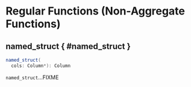 # Regular Functions (Non-Aggregate Functions)

## named_struct { #named_struct }

```scala
named_struct(
  cols: Column*): Column
```

`named_struct`...FIXME

<!---
## Review Me

[[functions]]
.(Subset of) Regular Functions
[align="center",cols="1,2",width="100%",options="header"]
|===
| Name
| Description

| <<array, array>>
|

| <<broadcast, broadcast>>
|

| <<coalesce, coalesce>>
| Gives the first non-``null`` value among the given columns or `null`.

| <<col, col>> and <<column, column>>
| Creating [Columns](Column.md)

| <<expr, expr>>
|

| <<lit, lit>>
|

| <<map, map>>
|

| <<monotonically_increasing_id, monotonically_increasing_id>>
|

| <<struct, struct>>
|

| <<typedLit, typedLit>>
|

| <<when, when>>
|
|===

=== [[broadcast]] `broadcast` Function

[source, scala]
----
broadcast[T](df: Dataset[T]): Dataset[T]
----

`broadcast` function marks the input Dataset.md[Dataset] as small enough to be used in broadcast join.

TIP: Read up on spark-sql-joins-broadcast.md[Broadcast Joins (aka Map-Side Joins)].

[source, scala]
----
val left = Seq((0, "aa"), (0, "bb")).toDF("id", "token").as[(Int, String)]
val right = Seq(("aa", 0.99), ("bb", 0.57)).toDF("token", "prob").as[(String, Double)]

scala> left.join(broadcast(right), "token").explain(extended = true)
== Parsed Logical Plan ==
'Join UsingJoin(Inner,List(token))
:- Project [_1#123 AS id#126, _2#124 AS token#127]
:  +- LocalRelation [_1#123, _2#124]
+- BroadcastHint
   +- Project [_1#136 AS token#139, _2#137 AS prob#140]
      +- LocalRelation [_1#136, _2#137]

== Analyzed Logical Plan ==
token: string, id: int, prob: double
Project [token#127, id#126, prob#140]
+- Join Inner, (token#127 = token#139)
   :- Project [_1#123 AS id#126, _2#124 AS token#127]
   :  +- LocalRelation [_1#123, _2#124]
   +- BroadcastHint
      +- Project [_1#136 AS token#139, _2#137 AS prob#140]
         +- LocalRelation [_1#136, _2#137]

== Optimized Logical Plan ==
Project [token#127, id#126, prob#140]
+- Join Inner, (token#127 = token#139)
   :- Project [_1#123 AS id#126, _2#124 AS token#127]
   :  +- Filter isnotnull(_2#124)
   :     +- LocalRelation [_1#123, _2#124]
   +- BroadcastHint
      +- Project [_1#136 AS token#139, _2#137 AS prob#140]
         +- Filter isnotnull(_1#136)
            +- LocalRelation [_1#136, _2#137]

== Physical Plan ==
*Project [token#127, id#126, prob#140]
+- *BroadcastHashJoin [token#127], [token#139], Inner, BuildRight
   :- *Project [_1#123 AS id#126, _2#124 AS token#127]
   :  +- *Filter isnotnull(_2#124)
   :     +- LocalTableScan [_1#123, _2#124]
   +- BroadcastExchange HashedRelationBroadcastMode(List(input[0, string, true]))
      +- *Project [_1#136 AS token#139, _2#137 AS prob#140]
         +- *Filter isnotnull(_1#136)
            +- LocalTableScan [_1#136, _2#137]
----

NOTE: `broadcast` standard function is a special case of spark-sql-dataset-operators.md[Dataset.hint] operator that allows for attaching any hint to a logical plan.

## <span id="coalesce"> coalesce

```scala
coalesce(
  e: Column*): Column
```

`coalesce` gives the first non-``null`` value among the given columns or `null`.

`coalesce` requires at least one column and all columns have to be of the same or compatible types.

Internally, `coalesce` creates a [Column](Column.md#apply) with a `Coalesce` expression (with the children being the [expressions](Column.md#expr) of the input `Column`).

### <span id="coalesce-example"> Demo: coalesce

```text
val q = spark.range(2)
  .select(
    coalesce(
      lit(null),
      lit(null),
      lit(2) + 2,
      $"id") as "first non-null value")
scala> q.show
+--------------------+
|first non-null value|
+--------------------+
|                   4|
|                   4|
+--------------------+
```

=== [[col]][[column]] Creating Columns -- `col` and `column` Functions

```scala
col(colName: String): Column
column(colName: String): Column
```

`col` and `column` methods create a [Column](Column.md) that you can later use to reference a column in a dataset.

```text
import org.apache.spark.sql.functions._

scala> val nameCol = col("name")
nameCol: org.apache.spark.sql.Column = name

scala> val cityCol = column("city")
cityCol: org.apache.spark.sql.Column = city
```

=== [[expr]] `expr` Function

[source, scala]
----
expr(expr: String): Column
----

`expr` function parses the input `expr` SQL statement to a `Column` it represents.

[source, scala]
----
val ds = Seq((0, "hello"), (1, "world"))
  .toDF("id", "token")
  .as[(Long, String)]

scala> ds.show
+---+-----+
| id|token|
+---+-----+
|  0|hello|
|  1|world|
+---+-----+

val filterExpr = expr("token = 'hello'")

scala> ds.filter(filterExpr).show
+---+-----+
| id|token|
+---+-----+
|  0|hello|
+---+-----+
----

Internally, `expr` uses the active session's SessionState.md[sqlParser] or creates a new  sql/SparkSqlParser.md[SparkSqlParser] to call spark-sql-ParserInterface.md#parseExpression[parseExpression] method.

=== [[lit]] `lit` Function

[source, scala]
----
lit(literal: Any): Column
----

`lit` function...FIXME

=== [[struct]] `struct` Functions

[source, scala]
----
struct(cols: Column*): Column
struct(colName: String, colNames: String*): Column
----

`struct` family of functions allows you to create a new struct column based on a collection of `Column` or their names.

NOTE: The difference between `struct` and another similar `array` function is that the types of the columns can be different (in `struct`).

[source, scala]
----
scala> df.withColumn("struct", struct($"name", $"val")).show
+---+---+-----+---------+
| id|val| name|   struct|
+---+---+-----+---------+
|  0|  1|hello|[hello,1]|
|  2|  3|world|[world,3]|
|  2|  4|  ala|  [ala,4]|
+---+---+-----+---------+
----

=== [[typedLit]] `typedLit` Function

[source, scala]
----
typedLit[T : TypeTag](literal: T): Column
----

`typedLit`...FIXME

=== [[array]] `array` Function

[source, scala]
----
array(cols: Column*): Column
array(colName: String, colNames: String*): Column
----

`array`...FIXME

=== [[map]] `map` Function

[source, scala]
----
map(cols: Column*): Column
----

`map`...FIXME

=== [[when]] `when` Function

[source, scala]
----
when(condition: Column, value: Any): Column
----

`when`...FIXME

=== [[monotonically_increasing_id]] `monotonically_increasing_id` Function

[source, scala]
----
monotonically_increasing_id(): Column
----

`monotonically_increasing_id` returns monotonically increasing 64-bit integers. The generated IDs are guaranteed to be monotonically increasing and unique, but not consecutive (unless all rows are in the same single partition which you rarely want due to the amount of the data).

[source, scala]
----
val q = spark.range(1).select(monotonically_increasing_id)
scala> q.show
+-----------------------------+
|monotonically_increasing_id()|
+-----------------------------+
|                  60129542144|
+-----------------------------+
----

The [current implementation](expressions/MonotonicallyIncreasingID.md) uses the partition ID in the upper 31 bits, and the lower 33 bits represent the record number within each partition. That assumes that the data set has less than 1 billion partitions, and each partition has less than 8 billion records.

```text
// Demo to show the internals of monotonically_increasing_id function
// i.e. how MonotonicallyIncreasingID expression works

// Create a dataset with the same number of rows per partition
val q = spark.range(start = 0, end = 8, step = 1, numPartitions = 4)

// Make sure that every partition has the same number of rows
q.mapPartitions(rows => Iterator(rows.size)).foreachPartition(rows => assert(rows.next == 2))
q.select(monotonically_increasing_id).show

// Assign consecutive IDs for rows per partition
import org.apache.spark.sql.expressions.Window
// count is the name of the internal registry of MonotonicallyIncreasingID to count rows
// Could also be "id" since it is unique and consecutive in a partition
import org.apache.spark.sql.functions.{row_number, shiftLeft, spark_partition_id}
val rowNumber = row_number over Window.partitionBy(spark_partition_id).orderBy("id")
// row_number is a sequential number starting at 1 within a window partition
val count = rowNumber - 1 as "count"
val partitionMask = shiftLeft(spark_partition_id cast "long", 33) as "partitionMask"
// FIXME Why does the following sum give "weird" results?!
val sum = (partitionMask + count) as "partitionMask + count"
val demo = q.select(
  $"id",
  partitionMask,
  count,
  // FIXME sum,
  monotonically_increasing_id)
scala> demo.orderBy("id").show
+---+-------------+-----+-----------------------------+
| id|partitionMask|count|monotonically_increasing_id()|
+---+-------------+-----+-----------------------------+
|  0|            0|    0|                            0|
|  1|            0|    1|                            1|
|  2|   8589934592|    0|                   8589934592|
|  3|   8589934592|    1|                   8589934593|
|  4|  17179869184|    0|                  17179869184|
|  5|  17179869184|    1|                  17179869185|
|  6|  25769803776|    0|                  25769803776|
|  7|  25769803776|    1|                  25769803777|
+---+-------------+-----+-----------------------------+
```

Internally, `monotonically_increasing_id` creates a [Column](Column.md#apply) with a [MonotonicallyIncreasingID](expressions/MonotonicallyIncreasingID.md) non-deterministic leaf expression.
-->

